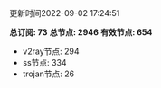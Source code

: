 更新时间2022-09-02 17:24:51

**总订阅: 73**
**总节点: 2946**
**有效节点: 654**
- v2ray节点: 294
- ss节点: 334
- trojan节点: 26
